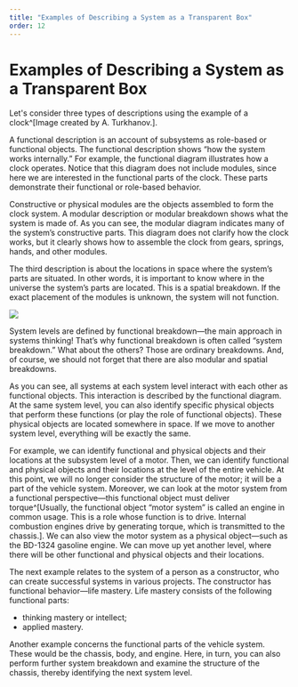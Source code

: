 ```yaml
---
title: "Examples of Describing a System as a Transparent Box"
order: 12
---
```


# Examples of Describing a System as a Transparent Box

Let's consider three types of descriptions using the example of a clock^[Image created by A. Turkhanov.].

A functional description is an account of subsystems as role-based or functional objects. The functional description shows “how the system works internally.” For example, the functional diagram illustrates how a clock operates. Notice that this diagram does not include modules, since here we are interested in the functional parts of the clock. These parts demonstrate their functional or role-based behavior.

Constructive or physical modules are the objects assembled to form the clock system. A modular description or modular breakdown shows what the system is made of. As you can see, the modular diagram indicates many of the system’s constructive parts. This diagram does not clarify how the clock works, but it clearly shows how to assemble the clock from gears, springs, hands, and other modules.

The third description is about the locations in space where the system’s parts are situated. In other words, it is important to know where in the universe the system’s parts are located. This is a spatial breakdown. If the exact placement of the modules is unknown, the system will not function.

![](/en/systems-thinking-introduction/Clock_Functional_Modular_Spatial_View.png)

System levels are defined by functional breakdown—the main approach in systems thinking! That’s why functional breakdown is often called “system breakdown.” What about the others? Those are ordinary breakdowns. And, of course, we should not forget that there are also modular and spatial breakdowns.

As you can see, all systems at each system level interact with each other as functional objects. This interaction is described by the functional diagram. At the same system level, you can also identify specific physical objects that perform these functions (or play the role of functional objects). These physical objects are located somewhere in space. If we move to another system level, everything will be exactly the same.

For example, we can identify functional and physical objects and their locations at the subsystem level of a motor. Then, we can identify functional and physical objects and their locations at the level of the entire vehicle. At this point, we will no longer consider the structure of the motor; it will be a part of the vehicle system. Moreover, we can look at the motor system from a functional perspective—this functional object must deliver torque^[Usually, the functional object “motor system” is called an engine in common usage. This is a role whose function is to drive. Internal combustion engines drive by generating torque, which is transmitted to the chassis.]. We can also view the motor system as a physical object—such as the BD-1324 gasoline engine. We can move up yet another level, where there will be other functional and physical objects and their locations.

The next example relates to the system of a person as a constructor, who can create successful systems in various projects. The constructor has functional behavior—life mastery. Life mastery consists of the following functional parts:

* thinking mastery or intellect;
* applied mastery.

Another example concerns the functional parts of the vehicle system. These would be the chassis, body, and engine. Here, in turn, you can also perform further system breakdown and examine the structure of the chassis, thereby identifying the next system level.